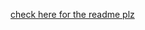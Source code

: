[check here for the readme plz](https://github.com/Epicinver/RblxPurchasePrompt/blob/main/information/README.md)
